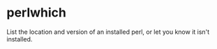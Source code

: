 # perlwhich
List the location and version of an installed perl, or let you know it isn't installed. 
